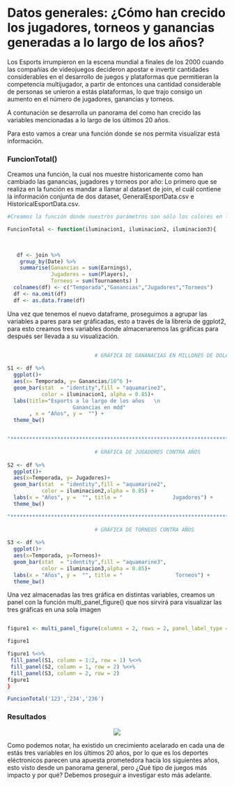 # Datos generales: ¿Cómo han crecido los jugadores, torneos y ganancias generadas a lo largo de los años?



Los Esports irrumpieron en la escena mundial a finales de los 2000 cuando las compañías de videojuegos decideron apostar e invertir cantidades considerables en el desarrollo de juegos y plataformas que permitieran la competencia multijugador, a partir de entonces una cantidad considerable de personas se unieron a estás plataformas, lo que trajo consigo un aumento en el número de jugadores, ganancias y torneos.

A contunación se desarrolla un panorama del como han crecido las variables mencionadas a lo largo de los últimos 20 años. 

Para esto vamos a crear una función donde se nos permita visualizar está información.


### FuncionTotal()

Creamos una función, la cual nos muestre historicamente como han cambiado las ganancias, jugadores y torneos por año:
Lo primero que se realiza en la función es mandar a llamar al dataset de join, el cuál contiene la información conjunta de dos dataset, GeneralEsportData.csv e  HistoricalEsportData.csv.

```R
#Creamos la función donde nuestros parámetros son sólo los colores en los que visualizaremos las gráficas

FuncionTotal <- function(iluminacion1, iluminacion2, iluminacion3){

  
                                                                        # Creamos una variable df donde almacenaremos un dataframe, el cual
   df <- join %>%                                                       #Agrupamos por fecha y a partir de ahí elegimos las variables deseadas 
    group_by(Date) %>%
    summarise(Ganancias = sum(Earnings),                                #Las variables deseadas son las ganancias, los jugadores y los torneos
              Jugadores = sum(Players),                                 #para conocer como han cambiado
              Torneos = sum(Tournaments) )
  colnames(df) <- c("Temporada","Ganancias","Jugadores","Torneos")      #Rescribimos las columnas
  df <- na.omit(df)                                                     #Omitimos valores nulos y lo reescribimos como un dataframe
  df <- as.data.frame(df)
  ```
  
  Una vez que tenemos el nuevo dataframe, proseguimos a agrupar las variables a pares para ser gráficadas, esto a través de la librería de ggplot2, para esto creamos tres variables donde almacenaremos las gráficas para después ser llevada a su visualización.
  
  ```R 
              
                              # GRÁFICA DE GANANACIAS EN MILLONES DE DOLARES CONTRA AÑOS
                  
  S1 <- df %>%
    ggplot()+                                                            
    aes(x= Temporada, y= Ganancias/10^6 )+                                  #A la variable ganancias al ser tan elevada la tomamos en millones de dolares
    geom_bar(stat  = "identity",fill = "aquamarine3",                       #Agreamos las carácteristicas a cada gráfico
             color = iluminacion1, alpha = 0.85)+
    labs(title="Esports a lo largo de los años   \n      
                       Ganancias en mdd"
         , x = "Años", y =  "") +
    theme_bw()
  
  
  "***************************************************************************"
              
                              # GRÁFICA DE JUGADORES CONTRA AÑOS
                  
  S2 <- df %>%
    ggplot()+
    aes(x=Temporada, y= Jugadores)+
    geom_bar(stat  = "identity",fill = "aquamarine2",
             color = iluminacion2,alpha = 0.85) +
    labs(x = "Años", y =  "", title = "                Jugadores") +
    theme_bw()
  
  "***************************************************************************"
               
                              # GRÁFICA DE TORNEOS CONTRA AÑOS
                  
  S3 <- df %>%
    ggplot()+
    aes(x=Temporada, y=Torneos)+
    geom_bar(stat  = "identity",fill = "aquamarine3",
             color = iluminacion3,alpha = 0.85)+
    labs(x = "Años", y =  "", title = "                 Torneos") +
    theme_bw()
   ```
   
   Una vez almacenadas las tres gráfica en distintas variables, creamos un panel con la función  multi_panel_figure() que nos sirvirá para visualizar las tres gráficas en una sola imagen
   
   ```R 

  figure1 <- multi_panel_figure(columns = 2, rows = 2, panel_label_type = "none")       #Creamos la variable del panel y le asignamos sus características 
  
  figure1                                                                               #Visualizamos el panel previamente
  
  figure1 %<>%
    fill_panel(S1, column = 1:2, row = 1) %<>%                                          #Le asignamos las variables con los gráficos y la posición en la que se encontrarán
    fill_panel(S2, column = 1, row = 2) %<>%
    fill_panel(S3, column = 2, row = 2)
  figure1
}

FuncionTotal('123','234','236')                                                          #Llamamos a la función donde se visualizará nuestro gráfica
```

### Resultados 

<p align="center">
<img src="../../Imágenes/Proyecto1.jpeg">
</p>

Como podemos notar, ha existido un crecimiento acelarado en cada una de estás tres variables en los últimos 20 años, por lo que es los deportes eléctronicos parecen una apuesta prometedora hacía los siguientes años, esto visto desde un panorama general, pero ¿Qué tipo de juegos más impacto y por qué? Debemos proseguir a investigar esto más adelante.
